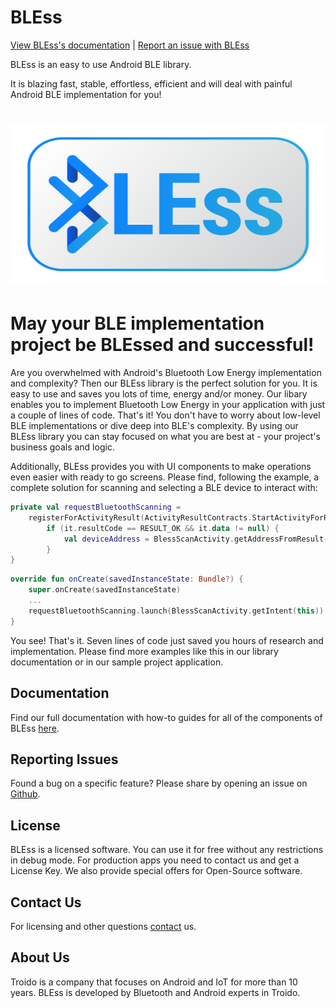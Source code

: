 BLEss
=====

[View BLEss's documentation](https://troido.github.io/bless-howto/) | [Report an issue with BLEss](https://github.com/troido/bless-howto/issues)

BLEss is an easy to use Android BLE library.

It is blazing fast, stable, effortless, efficient and will deal with painful Android BLE implementation for you!

<p align="center">
    <h1 align="center">
    <a href="https://troido.github.io/bless-howto/"><img width="666" height="256" src="/images/bless.png" alt="Girl in a jacket"></a>
</p>

# May your BLE implementation project be BLEssed and successful!
Are you overwhelmed with Android's Bluetooth Low Energy implementation and complexity? Then our BLEss library is the perfect solution for you. It is easy to use and saves you lots of time, energy and/or money. Our libary enables you to implement Bluetooth Low Energy in your application with just a couple of lines of code. That's it! You don't have to worry about low-level BLE implementations or dive deep into BLE's complexity. By using our BLEss library you can stay focused on what you are best at - your project's business goals  and logic.

Additionally, BLEss provides you with UI components to make operations even easier with ready to go screens. Please find, following the example, a complete solution for scanning and selecting a BLE device to interact with:
```kotlin
private val requestBluetoothScanning = 
    registerForActivityResult(ActivityResultContracts.StartActivityForResult()) {
        if (it.resultCode == RESULT_OK && it.data != null) {
            val deviceAddress = BlessScanActivity.getAddressFromResult(it.data)
        }
}
```
``` kotlin
override fun onCreate(savedInstanceState: Bundle?) {
	super.onCreate(savedInstanceState)
	...
	requestBluetoothScanning.launch(BlessScanActivity.getIntent(this))
}
```
You see! That's it. Seven lines of code just saved you hours of research and implementation. Please find more examples like this in our library documentation or in our sample project application.
## Documentation
Find our full documentation with how-to guides for all of the components of BLEss [here](https://troido.github.io/bless-howto/).
## Reporting Issues
Found a bug on a specific feature? Please share by opening an issue on  [Github](https://github.com/troido/bless-howto/issues).
## License
BLEss is a licensed software. You can use it for free without any restrictions in debug mode. For production apps you need to contact us and get a License Key. We also provide special offers for Open-Source software.
## Contact Us
For licensing and other questions [contact](https://troido.github.io/bless-howto/docs/contacts.html) us.
## About Us
Troido is a company that focuses on Android and IoT for more than 10 years. BLEss is developed by Bluetooth and Android experts in Troido.

